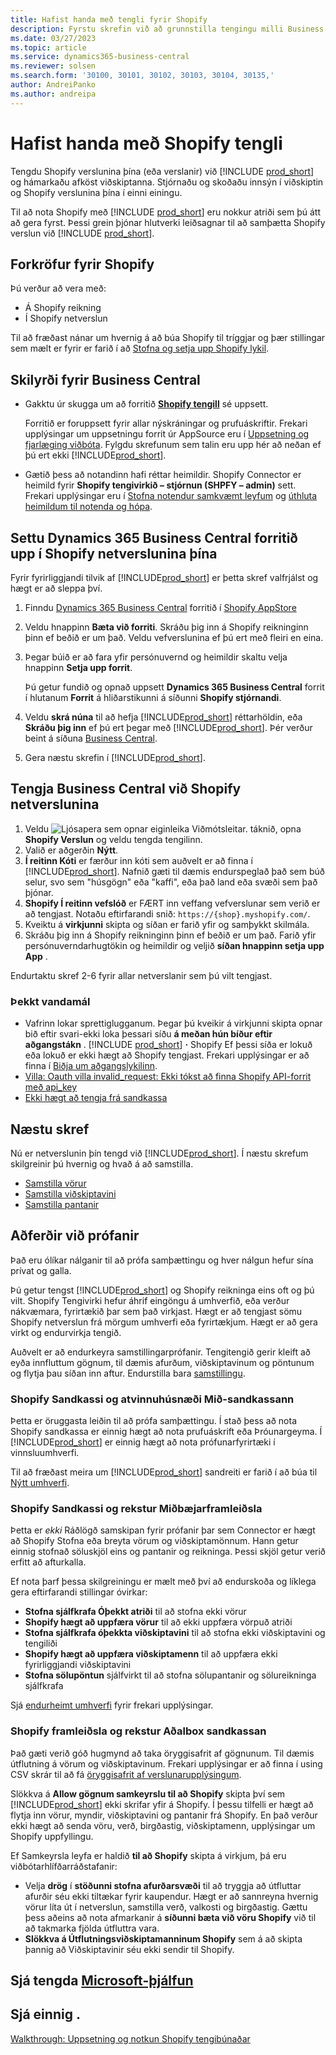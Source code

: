 ```yaml
---
title: Hafist handa með tengli fyrir Shopify
description: Fyrstu skrefin við að grunnstilla tengingu milli Business Central og Shopify
ms.date: 03/27/2023
ms.topic: article
ms.service: dynamics365-business-central
ms.reviewer: solsen
ms.search.form: '30100, 30101, 30102, 30103, 30104, 30135,'
author: AndreiPanko
ms.author: andreipa
---
```


# <a name="get-started-with-the-shopify-connector" />Hafist handa með Shopify tengli

Tengdu Shopify verslunina þína (eða verslanir) við [!INCLUDE [prod_short](../includes/prod_short.md)] og hámarkaðu afköst viðskiptanna. Stjórnaðu og skoðaðu innsýn í viðskiptin og Shopify verslunina þína í einni einingu.

Til að nota  Shopify  með  [!INCLUDE [prod_short](../includes/prod_short.md)] eru nokkur atriði sem þú átt að gera fyrst. Þessi grein þjónar hlutverki leiðsagnar til að samþætta Shopify verslun við [!INCLUDE [prod_short](../includes/prod_short.md)].

## <a name="prerequisites-for-shopify" />Forkröfur fyrir Shopify

Þú verður að vera með:

- Á  Shopify  reikning
- Í  Shopify  netverslun

Til að fræðast nánar um hvernig á að búa  Shopify  til tríggjar og þær stillingar sem mælt er fyrir er farið í að  [Stofna og setja upp  Shopify  lykil](shopify-account.md).

## <a name="prerequisites-for-business-central" />Skilyrði fyrir Business Central

- Gakktu úr skugga um að forritið **[Shopify tengill](https://go.microsoft.com/fwlink/?linkid=2196238)** sé uppsett.

  Forritið er foruppsett fyrir allar nýskráningar og prufuáskriftir. Frekari upplýsingar um uppsetningu forrit úr AppSource eru í [Uppsetning og fjarlæging viðbóta](../ui-extensions-install-uninstall.md#install). Fylgdu skrefunum sem talin eru upp hér að neðan ef þú ert ekki [!INCLUDE[prod_short](../includes/prod_short.md)].

- Gætið þess að notandinn hafi réttar heimildir. Shopify Connector er heimild fyrir  **Shopify  tengivirkið – stjórnun (SHPFY – admin)**  sett. Frekari upplýsingar eru í  [Stofna notendur samkvæmt leyfum](../ui-how-users-permissions.md)  og  [úthluta heimildum til notenda og hópa](../ui-define-granular-permissions.md).

## <a name="install-the-dynamics--business-central-app-to-your-shopify-online-store" />Settu Dynamics 365 Business Central forritið upp í Shopify netverslunina þína

Fyrir fyrirliggjandi tilvik af  [!INCLUDE[prod_short](../includes/prod_short.md)] er þetta skref valfrjálst og hægt er að sleppa því.

1. Finndu [Dynamics 365 Business Central](https://apps.shopify.com/dynamics-365-business-central) forritið í [Shopify AppStore](https://apps.shopify.com/)
2. Veldu hnappinn **Bæta við forriti**. Skráðu þig inn á Shopify reikninginn þinn ef beðið er um það. Veldu vefverslunina ef þú ert með fleiri en eina.
3. Þegar búið er að fara yfir persónuvernd og heimildir skaltu velja hnappinn **Setja upp forrit**.

   Þú getur fundið og opnað uppsett **Dynamics 365 Business Central** forrit í hlutanum **Forrit** á hliðarstikunni á síðunni **Shopify stjórnandi**.
4. Veldu  **skrá núna**  til að hefja  [!INCLUDE[prod_short](../includes/prod_short.md)]  réttarhöldin, eða  **Skráðu þig inn**  ef þú ert þegar með [!INCLUDE[prod_short](../includes/prod_short.md)]. Þér verður beint á síðuna [Business Central](https://businesscentral.dynamics.com).
5. Gera næstu skrefin í [!INCLUDE[prod_short](../includes/prod_short.md)].

## <a name="connect-business-central-to-the-shopify-online-store" />Tengja Business Central við Shopify netverslunina

1. Veldu ![Ljósapera sem opnar eiginleika Viðmótsleitar.](../media/ui-search/search_small.png "Segðu mér hvað þú vilt gera") táknið, opna **Shopify Verslun** og veldu tengda tengilinn.
2. Valið er aðgerðin **Nýtt**.  
3.  **Í reitinn Kóti**  er færður inn kóti sem auðvelt er að finna í [!INCLUDE[prod_short](../includes/prod_short.md)]. Nafnið gæti til dæmis endurspeglað það sem búð selur, svo sem "húsgögn" eða "kaffi", eða það land eða svæði sem það þjónar.
4.  **Shopify Í reitinn vefslóð**  er FÆRT inn veffang vefverslunar sem verið er að tengjast. Notaðu eftirfarandi snið: `https://{shop}.myshopify.com/`.
5. Kveiktu á  **virkjunni**  skipta og síðan er farið yfir og samþykkt skilmála.
6. Skráðu þig inn á Shopify reikninginn þinn ef beðið er um það. Farið yfir persónuverndarhugtökin og heimildir og veljið  **síðan hnappinn setja upp App** .

Endurtaktu skref 2-6 fyrir allar netverslanir sem þú vilt tengjast.

### <a name="known-issues" />Þekkt vandamál

- Vafrinn lokar sprettiglugganum. Þegar þú kveikir á virkjunni skipta opnar bið eftir svari-ekki loka þessari síðu  **á meðan hún bíður eftir aðgangstákn**  .  [!INCLUDE [prod_short](../includes/prod_short.md)]  **·**  Shopify Ef þessi síða er lokuð eða lokuð er ekki hægt að  Shopify tengjast. Frekari upplýsingar er að finna í [Biðja um aðgangslykilinn](troubleshoot.md#request-the-access-token).
- [Villa:  Oauth  villa invalid_request: Ekki tókst að finna  Shopify  API-forrit með api_key](troubleshoot.md#error-oauth-error-invalid_request-could-not-find-shopify-api-application-with-api_key)
- [Ekki hægt að tengja frá sandkassa](troubleshoot.md#verify-and-enable-permissions-to-make-http-requests-in-a-non-production-environment)

## <a name="next-steps" />Næstu skref

Nú er netverslunin þín tengd við [!INCLUDE[prod_short](../includes/prod_short.md)]. Í næstu skrefum skilgreinir þú hvernig og hvað á að samstilla.

- [Samstilla vörur](synchronize-items.md)
- [Samstilla viðskiptavini](synchronize-customers.md)
- [Samstilla pantanir](synchronize-orders.md)

## <a name="testing-strategies" />Aðferðir við prófanir

Það eru ólíkar nálganir til að prófa samþættingu og hver nálgun hefur sína prívat og galla.

Þú getur tengst  [!INCLUDE[prod_short](../includes/prod_short.md)]  og  Shopify  reikninga eins oft og þú vilt.  Shopify Tengivirki hefur áhrif eingöngu á umhverfið, eða verður nákvæmara, fyrirtækið þar sem það virkjast. Hægt er að tengjast sömu  Shopify  netverslun frá mörgum umhverfi eða fyrirtækjum. Hægt er að gera virkt og endurvirkja tengið.

Auðvelt er að endurkeyra samstillingarprófanir. Tengitengið gerir kleift að eyða innfluttum gögnum, til dæmis afurðum, viðskiptavinum og pöntunum og flytja þau síðan inn aftur. Endurstilla bara  [samstillingu](troubleshoot.md#reset-sync).

### <a name="shopify-sandbox-and-business-central-sandbox" />Shopify Sandkassi og atvinnuhúsnæði Mið-sandkassann

Þetta er öruggasta leiðin til að prófa samþættingu. Í stað þess að nota  Shopify  sandkassa er einnig hægt að nota prufuáskrift eða Þróunargeyma. Í  [!INCLUDE[prod_short](../includes/prod_short.md)] er einnig hægt að nota prófunarfyrirtæki í vinnsluumhverfi.

Til að fræðast meira um  [!INCLUDE[prod_short](../includes/prod_short.md)]  sandreiti er farið í að búa til  [Nýtt umhverfi](/dynamics365/business-central/dev-itpro/administration/tenant-admin-center-environments#create-a-new-environment).

### <a name="shopify-sandbox-and-business-central-production" />Shopify Sandkassi og rekstur Miðbæjarframleiðsla

Þetta er  *ekki*  Ráðlögð samskipan fyrir prófanir þar sem Connector er hægt að  Shopify  Stofna eða breyta vörum og viðskiptamönnum. Hann getur einnig stofnað söluskjöl eins og pantanir og reikninga. Þessi skjöl getur verið erfitt að afturkalla.
 
Ef nota þarf þessa skilgreiningu er mælt með því að endurskoða og líklega gera eftirfarandi stillingar óvirkar:

* **Stofna sjálfkrafa Óþekkt atriði**  til að stofna ekki vörur
* **Shopify hægt að uppfæra vörur**  til að ekki uppfæra vörpuð atriði
* **Stofna sjálfkrafa óþekkta viðskiptavini**  til að stofna ekki viðskiptavini og tengiliði
* **Shopify hægt að uppfæra viðskiptamenn**  til að uppfæra ekki fyrirliggjandi viðskiptavini
* **Stofna sölupöntun**  sjálfvirkt til að stofna sölupantanir og sölureikninga sjálfkrafa

Sjá  [endurheimt umhverfi](/dynamics365/business-central/dev-itpro/administration/tenant-admin-center-backup-restore) fyrir frekari upplýsingar.

### <a name="shopify-production-and-business-central-sandbox" />Shopify framleiðsla og rekstur Aðalbox sandkassan

Það gæti verið góð hugmynd að taka öryggisafrit af gögnunum. Til dæmis útflutning á vörum og viðskiptavinum. Frekari upplýsingar er að finna í using CSV skrár til að fá  [öryggisafrit af verslunarupplýsingum](https://help.shopify.com/en/manual/shopify-admin/duplicate-store#using-csv-files-to-back-up-store-information).

Slökkva á  **Allow gögnum samkeyrslu til að  Shopify**  skipta því sem  [!INCLUDE[prod_short](../includes/prod_short.md)]  ekki skrifar yfir á Shopify. Í þessu tilfelli er hægt að flytja inn vörur, myndir, viðskiptavini og pantanir frá Shopify. En það verður ekki hægt að senda vöru, verð, birgðastig, viðskiptamenn, upplýsingar um  Shopify uppfyllingu.

Ef Samkeyrsla leyfa er haldið  **til að  Shopify**  skipta á virkjum, þá eru viðbótarhlífðarráðstafanir:

*   Velja  **drög**  í  **stöðunni stofna afurðarsvæði**  til að tryggja að útfluttar afurðir séu ekki tiltækar fyrir kaupendur. Hægt er að sannreyna hvernig vörur líta út í netverslun, samstilla verð, valkosti og birgðastig. Gættu þess aðeins að nota afmarkanir á  **síðunni bæta við vöru  Shopify**  við til að takmarka fjölda útfluttra vara.
*  **Slökkva á Útflutningsviðskiptamanninum  Shopify**  sem á að skipta þannig að Viðskiptavinir séu ekki sendir til Shopify.

## <a name="see-related-microsoft-trainingtrainingpathsuse-shopify-connector-dynamics--business-central" />Sjá tengda  [Microsoft-þjálfun](/training/paths/use-shopify-connector-dynamics-365-business-central/)

## <a name="see-also" />Sjá einnig .

[Walkthrough: Uppsetning og notkun  Shopify  tengibúnaðar](walkthrough-setting-up-and-using-shopify.md)  

